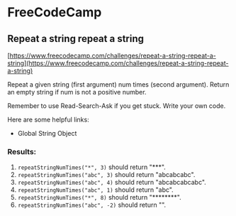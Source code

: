 # FreeCodeCamp
## Repeat a string repeat a string 

[https://www.freecodecamp.com/challenges/repeat-a-string-repeat-a-string](https://www.freecodecamp.com/challenges/repeat-a-string-repeat-a-string)

Repeat a given string (first argument) num times (second argument). Return an empty string if num is not a positive number.

Remember to use Read-Search-Ask if you get stuck. Write your own code.

Here are some helpful links:

* Global String Object

### Results:
1. `repeatStringNumTimes("*", 3)` should return "***".
2. `repeatStringNumTimes("abc", 3)` should return "abcabcabc".
3. `repeatStringNumTimes("abc", 4)` should return "abcabcabcabc".
4. `repeatStringNumTimes("abc", 1)` should return "abc".
5. `repeatStringNumTimes("*", 8)` should return "********".
6. `repeatStringNumTimes("abc", -2)` should return "".